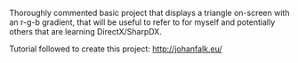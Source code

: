 Thoroughly commented basic project that displays a triangle on-screen with an r-g-b gradient, that will be useful to refer to for myself and potentially others that are learning DirectX/SharpDX.

Tutorial followed to create this project: http://johanfalk.eu/
